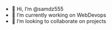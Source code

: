 - 👋 Hi, I’m @samdz555
- 🌱 I’m currently working on WebDevops
- 💞️ I’m looking to collaborate on projects 

<!---
samdz555/samdz555 is a ✨ special ✨ repository because its `README.md` (this file) appears on your GitHub profile.
You can click the Preview link to take a look at your changes.
--->
